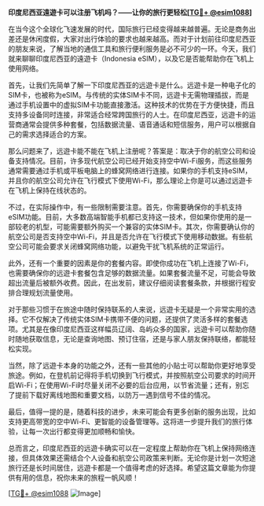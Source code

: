 **印度尼西亚遠遊卡可以注册飞机吗？——让你的旅行更轻松[[TG💪+ @esim1088](https://t.me/s/esim1088)]**

在当今这个全球化飞速发展的时代，国际旅行已经变得越来越普遍。无论是商务出差还是休闲度假，大家对出行体验的要求也越来越高。而对于计划前往印度尼西亚的朋友来说，了解当地的通信工具和旅行便利服务是必不可少的一环。今天，我们就来聊聊印度尼西亚的遠遊卡（Indonesia eSIM），以及它是否能帮助你在飞机上使用网络。

首先，让我们先简单了解一下印度尼西亚的远遊卡是什么。远遊卡是一种电子化的SIM卡，也被称为eSIM。与传统的实体SIM卡不同，远遊卡无需物理插拔，而是通过手机设置中的虚拟SIM卡功能直接激活。这种技术的优势在于方便快捷，而且支持多设备同时连接，非常适合经常跨国旅行的人士。在印度尼西亚，远遊卡的运营商通常会提供多种套餐，包括数据流量、语音通话和短信服务，用户可以根据自己的需求选择适合的方案。

那么问题来了，远遊卡能不能在飞机上注册呢？答案是：取决于你的航空公司和设备支持情况。目前，许多现代航空公司已经开始支持空中Wi-Fi服务，而这些服务通常需要通过手机或平板电脑上的蜂窝网络进行连接。如果你的手机支持eSIM，并且你的航空公司允许在飞行模式下使用Wi-Fi，那么理论上你是可以通过远遊卡在飞机上保持在线状态的。

不过，在实际操作中，有一些限制需要注意。首先，你需要确保你的手机支持eSIM功能。目前，大多数高端智能手机都已支持这一技术，但如果你使用的是一部较老的机型，可能需要额外购买一个兼容的实体SIM卡。其次，你需要确认你的航空公司是否支持空中Wi-Fi，并且是否允许在飞行模式下使用移动数据。有些航空公司可能会要求关闭蜂窝网络功能，以避免干扰飞机系统的正常运行。

此外，还有一个重要的因素是你的套餐内容。即使你成功在飞机上连接了Wi-Fi，也需要确保你的远遊卡套餐包含足够的数据流量。如果套餐流量不足，可能会导致超出流量后被额外收费。因此，在出发前，建议仔细阅读套餐条款，并根据行程安排合理规划流量使用。

对于那些习惯于在旅途中随时保持联系的人来说，远遊卡无疑是一个非常实用的选择。它不仅解决了传统实体SIM卡携带不便的问题，还提供了灵活多样的套餐选项。尤其是在像印度尼西亚这样幅员辽阔、岛屿众多的国家，远遊卡可以帮助你随时随地获取信息，无论是查询地图、预订住宿，还是与家人朋友保持联络，都能轻松实现。

当然，除了远遊卡本身的功能之外，还有一些其他的小贴士可以帮助你更好地享受旅途。例如，在登机前记得将手机切换到飞行模式，并按照航空公司要求的时间开启Wi-Fi；在使用Wi-Fi时尽量关闭不必要的后台应用，以节省流量；还有，别忘了提前下载好离线地图和重要文档，以防万一遇到信号不佳的情况。

最后，值得一提的是，随着科技的进步，未来可能会有更多创新的服务出现，比如支持更高带宽的空中Wi-Fi、更智能的设备管理等。这将进一步提升我们的旅行体验，让每一次出行都变得更加顺畅和愉快。

总而言之，印度尼西亚的远遊卡确实可以在一定程度上帮助你在飞机上保持网络连接，但具体效果还需结合个人设备和航空公司政策来判断。无论你是计划一次短途旅行还是长时间居住，远遊卡都是一个值得考虑的好选择。希望这篇文章能为你提供有用的信息，祝你未来的旅程一帆风顺！

[[TG💪+ @esim1088](https://t.me/s/esim1088) ![Image](https://i.postimg.cc/4NQfJmqS/Snipaste-2025-05-13-00-14-12.png)]